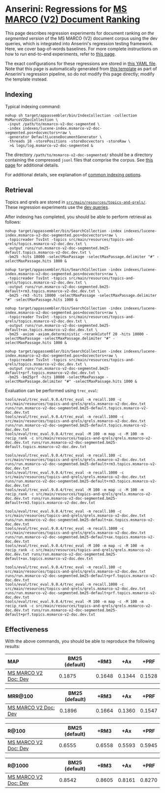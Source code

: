# Anserini: Regressions for [MS MARCO (V2) Document Ranking](https://microsoft.github.io/msmarco/TREC-Deep-Learning.html)

This page describes regression experiments for document ranking _on the segmented version_ of the MS MARCO (V2) document corpus using the dev queries, which is integrated into Anserini's regression testing framework.
Here, we cover bag-of-words baselines.
For more complete instructions on how to run end-to-end experiments, refer to [this page](experiments-msmarco-v2.md).

The exact configurations for these regressions are stored in [this YAML file](../src/main/resources/regression/msmarco-v2-doc-segmented-dev.yaml).
Note that this page is automatically generated from [this template](../src/main/resources/docgen/templates/msmarco-v2-doc-segmented-dev.template) as part of Anserini's regression pipeline, so do not modify this page directly; modify the template instead.

## Indexing

Typical indexing command:

```
nohup sh target/appassembler/bin/IndexCollection -collection MsMarcoV2DocCollection \
 -input /path/to/msmarco-v2-doc-segmented \
 -index indexes/lucene-index.msmarco-v2-doc-segmented.pos+docvectors+raw \
 -generator DefaultLuceneDocumentGenerator \
 -threads 18 -storePositions -storeDocvectors -storeRaw \
  >& logs/log.msmarco-v2-doc-segmented &
```

The directory `/path/to/msmarco-v2-doc-segmented/` should be a directory containing the compressed `jsonl` files that comprise the corpus.
See [this page](experiments-msmarco-v2.md) for additional details.

For additional details, see explanation of [common indexing options](common-indexing-options.md).

## Retrieval

Topics and qrels are stored in [`src/main/resources/topics-and-qrels/`](../src/main/resources/topics-and-qrels/).
These regression experiments use the [dev queries](../src/main/resources/topics-and-qrels/topics.msmarco-v2-doc.dev.txt).

After indexing has completed, you should be able to perform retrieval as follows:

```
nohup target/appassembler/bin/SearchCollection -index indexes/lucene-index.msmarco-v2-doc-segmented.pos+docvectors+raw \
 -topicreader TsvInt -topics src/main/resources/topics-and-qrels/topics.msmarco-v2-doc.dev.txt \
 -output runs/run.msmarco-v2-doc-segmented.bm25-default.topics.msmarco-v2-doc.dev.txt \
 -bm25 -hits 10000 -selectMaxPassage -selectMaxPassage.delimiter "#" -selectMaxPassage.hits 1000 &

nohup target/appassembler/bin/SearchCollection -index indexes/lucene-index.msmarco-v2-doc-segmented.pos+docvectors+raw \
 -topicreader TsvInt -topics src/main/resources/topics-and-qrels/topics.msmarco-v2-doc.dev.txt \
 -output runs/run.msmarco-v2-doc-segmented.bm25-default+rm3.topics.msmarco-v2-doc.dev.txt \
 -bm25 -rm3 -hits 10000 -selectMaxPassage -selectMaxPassage.delimiter "#" -selectMaxPassage.hits 1000 &

nohup target/appassembler/bin/SearchCollection -index indexes/lucene-index.msmarco-v2-doc-segmented.pos+docvectors+raw \
 -topicreader TsvInt -topics src/main/resources/topics-and-qrels/topics.msmarco-v2-doc.dev.txt \
 -output runs/run.msmarco-v2-doc-segmented.bm25-default+ax.topics.msmarco-v2-doc.dev.txt \
 -bm25 -axiom -axiom.deterministic -rerankCutoff 20 -hits 10000 -selectMaxPassage -selectMaxPassage.delimiter "#" -selectMaxPassage.hits 1000 &

nohup target/appassembler/bin/SearchCollection -index indexes/lucene-index.msmarco-v2-doc-segmented.pos+docvectors+raw \
 -topicreader TsvInt -topics src/main/resources/topics-and-qrels/topics.msmarco-v2-doc.dev.txt \
 -output runs/run.msmarco-v2-doc-segmented.bm25-default+prf.topics.msmarco-v2-doc.dev.txt \
 -bm25 -bm25prf -hits 10000 -selectMaxPassage -selectMaxPassage.delimiter "#" -selectMaxPassage.hits 1000 &
```

Evaluation can be performed using `trec_eval`:

```
tools/eval/trec_eval.9.0.4/trec_eval -m recall.100 -c src/main/resources/topics-and-qrels/qrels.msmarco-v2-doc.dev.txt runs/run.msmarco-v2-doc-segmented.bm25-default.topics.msmarco-v2-doc.dev.txt
tools/eval/trec_eval.9.0.4/trec_eval -m recall.1000 -c src/main/resources/topics-and-qrels/qrels.msmarco-v2-doc.dev.txt runs/run.msmarco-v2-doc-segmented.bm25-default.topics.msmarco-v2-doc.dev.txt
tools/eval/trec_eval.9.0.4/trec_eval -M 100 -m map -c -M 100 -m recip_rank -c src/main/resources/topics-and-qrels/qrels.msmarco-v2-doc.dev.txt runs/run.msmarco-v2-doc-segmented.bm25-default.topics.msmarco-v2-doc.dev.txt

tools/eval/trec_eval.9.0.4/trec_eval -m recall.100 -c src/main/resources/topics-and-qrels/qrels.msmarco-v2-doc.dev.txt runs/run.msmarco-v2-doc-segmented.bm25-default+rm3.topics.msmarco-v2-doc.dev.txt
tools/eval/trec_eval.9.0.4/trec_eval -m recall.1000 -c src/main/resources/topics-and-qrels/qrels.msmarco-v2-doc.dev.txt runs/run.msmarco-v2-doc-segmented.bm25-default+rm3.topics.msmarco-v2-doc.dev.txt
tools/eval/trec_eval.9.0.4/trec_eval -M 100 -m map -c -M 100 -m recip_rank -c src/main/resources/topics-and-qrels/qrels.msmarco-v2-doc.dev.txt runs/run.msmarco-v2-doc-segmented.bm25-default+rm3.topics.msmarco-v2-doc.dev.txt

tools/eval/trec_eval.9.0.4/trec_eval -m recall.100 -c src/main/resources/topics-and-qrels/qrels.msmarco-v2-doc.dev.txt runs/run.msmarco-v2-doc-segmented.bm25-default+ax.topics.msmarco-v2-doc.dev.txt
tools/eval/trec_eval.9.0.4/trec_eval -m recall.1000 -c src/main/resources/topics-and-qrels/qrels.msmarco-v2-doc.dev.txt runs/run.msmarco-v2-doc-segmented.bm25-default+ax.topics.msmarco-v2-doc.dev.txt
tools/eval/trec_eval.9.0.4/trec_eval -M 100 -m map -c -M 100 -m recip_rank -c src/main/resources/topics-and-qrels/qrels.msmarco-v2-doc.dev.txt runs/run.msmarco-v2-doc-segmented.bm25-default+ax.topics.msmarco-v2-doc.dev.txt

tools/eval/trec_eval.9.0.4/trec_eval -m recall.100 -c src/main/resources/topics-and-qrels/qrels.msmarco-v2-doc.dev.txt runs/run.msmarco-v2-doc-segmented.bm25-default+prf.topics.msmarco-v2-doc.dev.txt
tools/eval/trec_eval.9.0.4/trec_eval -m recall.1000 -c src/main/resources/topics-and-qrels/qrels.msmarco-v2-doc.dev.txt runs/run.msmarco-v2-doc-segmented.bm25-default+prf.topics.msmarco-v2-doc.dev.txt
tools/eval/trec_eval.9.0.4/trec_eval -M 100 -m map -c -M 100 -m recip_rank -c src/main/resources/topics-and-qrels/qrels.msmarco-v2-doc.dev.txt runs/run.msmarco-v2-doc-segmented.bm25-default+prf.topics.msmarco-v2-doc.dev.txt
```

## Effectiveness

With the above commands, you should be able to reproduce the following results:

MAP                                     | BM25 (default)| +RM3      | +Ax       | +PRF      |
:---------------------------------------|-----------|-----------|-----------|-----------|
[MS MARCO V2 Doc: Dev](https://microsoft.github.io/msmarco/TREC-Deep-Learning.html)| 0.1875    | 0.1648    | 0.1344    | 0.1528    |


MRR@100                                 | BM25 (default)| +RM3      | +Ax       | +PRF      |
:---------------------------------------|-----------|-----------|-----------|-----------|
[MS MARCO V2 Doc: Dev](https://microsoft.github.io/msmarco/TREC-Deep-Learning.html)| 0.1896    | 0.1664    | 0.1360    | 0.1547    |


R@100                                   | BM25 (default)| +RM3      | +Ax       | +PRF      |
:---------------------------------------|-----------|-----------|-----------|-----------|
[MS MARCO V2 Doc: Dev](https://microsoft.github.io/msmarco/TREC-Deep-Learning.html)| 0.6555    | 0.6558    | 0.5593    | 0.5945    |


R@1000                                  | BM25 (default)| +RM3      | +Ax       | +PRF      |
:---------------------------------------|-----------|-----------|-----------|-----------|
[MS MARCO V2 Doc: Dev](https://microsoft.github.io/msmarco/TREC-Deep-Learning.html)| 0.8542    | 0.8605    | 0.8161    | 0.8270    |
